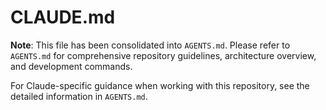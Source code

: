 # CLAUDE.md

**Note**: This file has been consolidated into `AGENTS.md`. Please refer to `AGENTS.md` for comprehensive repository guidelines, architecture overview, and development commands.

For Claude-specific guidance when working with this repository, see the detailed information in `AGENTS.md`.
